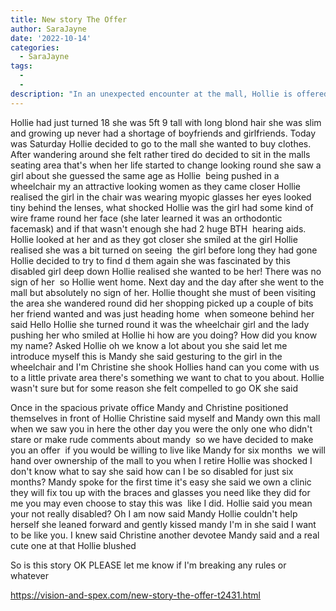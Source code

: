 ```yaml
---
title: New story The Offer
author: SaraJayne
date: '2022-10-14'
categories:
  - SaraJayne
tags:
  - 
  - 
description: "In an unexpected encounter at the mall, Hollie is offered the chance to live as a disabled girl for six months."
---
```

Hollie had just turned 18 she was 5ft 9 tall with long blond hair she was slim and growing up never had a shortage of boyfriends and girlfriends. Today was Saturday Hollie decided to go to the mall she wanted to buy clothes. After wandering around she felt rather tired do decided to sit in the malls seating area that's when her life started to change looking round she saw a girl about she guessed the same age as Hollie  being pushed in a wheelchair my an attractive looking women as they came closer Hollie realised the girl in the chair was wearing myopic glasses her eyes looked tiny behind the lenses, what shocked Hollie was the girl had some kind of wire frame round her face (she later learned it was an orthodontic facemask) and if that wasn't enough she had 2 huge BTH  hearing aids. Hollie looked at her and as they got closer she smiled at the girl Hollie realised she was a bit turned on seeing  the girl before long they had gone Hollie decided to try to find d them again she was fascinated by this disabled girl deep down Hollie realised she wanted to be her! There was no sign of her  so Hollie went home. Next day and the day after she went to the mall but absolutely no sign of her. Hollie thought she must of been visiting the area she wandered round did her shopping picked up a couple of bits her friend wanted and was just heading home  when someone behind her said Hello Hollie she turned round it was the wheelchair girl and the lady pushing her who smiled at Hollie hi how are you doing? How did you know my name? Asked Hollie oh we know a lot about you she said let me introduce myself this is Mandy she said gesturing to the girl in the wheelchair and I'm Christine she shook Hollies hand can you come with us to a little private area there's something we want to chat to you about. Hollie wasn't sure but for some reason she felt compelled to go OK she said

Once in the spacious private office Mandy and Christine positioned themselves in front of Hollie Christine said myself and Mandy own this mall when we saw you in here the other day you were the only one who didn't stare or make rude comments about mandy  so we have decided to make you an offer  if you would be willing to live like Mandy for six months  we will hand over ownership of the mall to you when I retire
Hollie was shocked I don't know what to say she said how can I be so disabled for just six months? Mandy spoke for the first time it's easy she said we own a clinic they will fix tou up with the braces and glasses you need like they did for me you may even choose to stay this was  like I did. Hollie said you mean your not really disabled? Oh I am now said Mandy Hollie couldn't help herself she leaned forward and gently kissed mandy I'm in she said I want to be like you. I knew said Christine another devotee Mandy said and a real cute one at that Hollie blushed



So is this story OK PLEASE let me know if I'm breaking any rules or whatever

https://vision-and-spex.com/new-story-the-offer-t2431.html